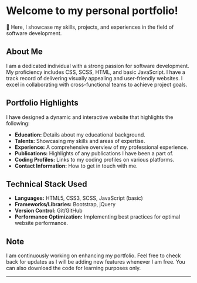 # Welcome to my personal portfolio!

 
🚀 Here, I showcase my skills, projects, and experiences in the field of software development.

## About Me

I am a dedicated individual with a strong passion for software development. My proficiency includes CSS, SCSS, HTML, and basic JavaScript. I have a track record of delivering visually appealing and user-friendly websites. I excel in collaborating with cross-functional teams to achieve project goals.

## Portfolio Highlights

I have designed a dynamic and interactive website that highlights the following:

- **Education:** Details about my educational background.
- **Talents:** Showcasing my skills and areas of expertise.
- **Experience:** A comprehensive overview of my professional experience.
- **Publications:** Highlights of any publications I have been a part of.
- **Coding Profiles:** Links to my coding profiles on various platforms.
- **Contact Information:** How to get in touch with me.

## Technical Stack Used

- **Languages:** HTML5, CSS3, SCSS, JavaScript (basic)
- **Frameworks/Libraries:** Bootstrap, jQuery
- **Version Control:** Git/GitHub
- **Performance Optimization:** Implementing best practices for optimal website performance.


## Note

I am continuously working on enhancing my portfolio. Feel free to check back for updates as I will be adding new features whenever I am free. You can also download the code for learning purposes only.

---


